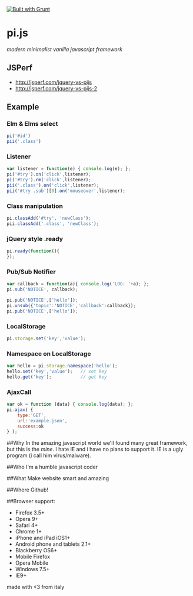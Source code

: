 [![Built with Grunt](https://cdn.gruntjs.com/builtwith.png)](http://gruntjs.com/)

pi.js
=====

*modern minimalist vanilla javascript framework*

## JSPerf
* http://jsperf.com/jquery-vs-pijs
* http://jsperf.com/jquery-vs-pijs-2


## Example
### Elm & Elms select
```javascript
pi('#id')
pii('.class')
```

### Listener
```javascript
var listener = function(e) { console.log(e); };
pi('#try').on('click',listener);
pi('#try').rm('click',listener);
pii('.class').on('click',listener);
pii('#try .sub')[0].on('mouseover',listener);
```

### Class manipulation
```javascript
pi.classAdd('#try', 'newClass');
pii.classAdd('.class', 'newClass');
```

### jQuery style .ready
```javascript
pi.ready(function(){
});
```

### Pub/Sub Notifier
```javascript
var callback = function(a){ console.log('LOG: '+a); };
pi.sub('NOTICE', callback);

pi.pub('NOTICE',['hello']);
pi.unsub({'topic':'NOTICE','callback':callback});
pi.pub('NOTICE',['hello']);
```

### LocalStorage
```javascript
pi.storage.set('key','value');
```

### Namespace on LocalStorage
```javascript
var hello = pi.storage.namespace('hello');
hello.set('key','value');	// set key
hello.get('key');			// get key
```

### AjaxCall
```javascript
var ok = function (data) { console.log(data); };
pi.ajax( {
    type:'GET',
    url:'example.json',
    success:ok
} );
```

##Why
In the amazing javascript world we'll found many great framework, but this is the _mine_.
I hate IE and i have no plans to support it.
IE is a ugly program (i call him virus/malware).

##Who
I'm a humble javascript coder

##What
Make website smart and amazing

##Where
Github!

##Browser support:
- Firefox 3.5+
- Opera 9+
- Safari 4+
- Chrome 1+
- iPhone and iPad iOS1+
- Android phone and tablets 2.1+
- Blackberry OS6+
- Mobile Firefox
- Opera Mobile
- Windows 7.5+
- IE9+

made with <3 from italy
